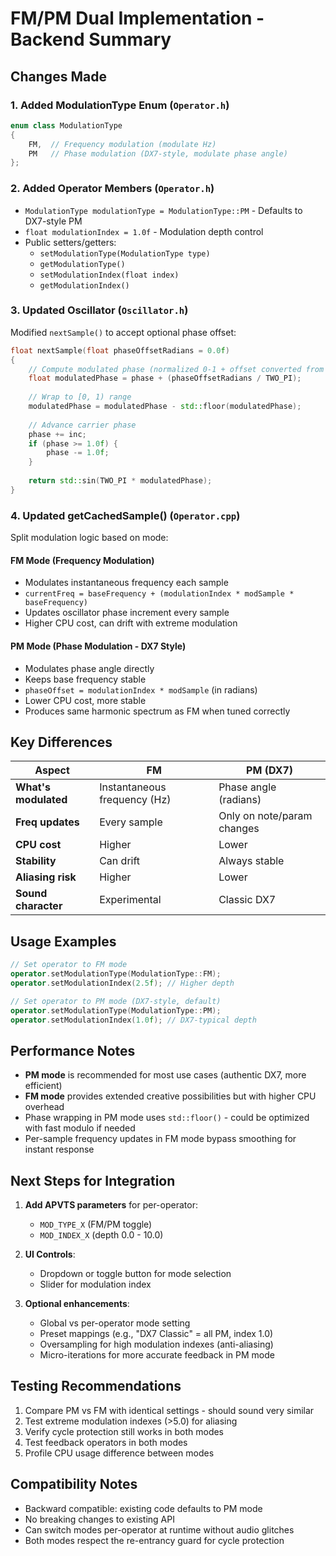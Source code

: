# FM/PM Dual Implementation - Backend Summary

## Changes Made

### 1. Added ModulationType Enum (`Operator.h`)
```cpp
enum class ModulationType
{
    FM,  // Frequency modulation (modulate Hz)
    PM   // Phase modulation (DX7-style, modulate phase angle)
};
```

### 2. Added Operator Members (`Operator.h`)
- `ModulationType modulationType = ModulationType::PM` - Defaults to DX7-style PM
- `float modulationIndex = 1.0f` - Modulation depth control
- Public setters/getters:
  - `setModulationType(ModulationType type)`
  - `getModulationType()`
  - `setModulationIndex(float index)`
  - `getModulationIndex()`

### 3. Updated Oscillator (`Oscillator.h`)
Modified `nextSample()` to accept optional phase offset:
```cpp
float nextSample(float phaseOffsetRadians = 0.0f)
{
    // Compute modulated phase (normalized 0-1 + offset converted from radians)
    float modulatedPhase = phase + (phaseOffsetRadians / TWO_PI);
    
    // Wrap to [0, 1) range
    modulatedPhase = modulatedPhase - std::floor(modulatedPhase);
    
    // Advance carrier phase
    phase += inc;
    if (phase >= 1.0f) {
        phase -= 1.0f;
    }
    
    return std::sin(TWO_PI * modulatedPhase);
}
```

### 4. Updated getCachedSample() (`Operator.cpp`)
Split modulation logic based on mode:

#### FM Mode (Frequency Modulation)
- Modulates instantaneous frequency each sample
- `currentFreq = baseFrequency + (modulationIndex * modSample * baseFrequency)`
- Updates oscillator phase increment every sample
- Higher CPU cost, can drift with extreme modulation

#### PM Mode (Phase Modulation - DX7 Style)
- Modulates phase angle directly
- Keeps base frequency stable
- `phaseOffset = modulationIndex * modSample` (in radians)
- Lower CPU cost, more stable
- Produces same harmonic spectrum as FM when tuned correctly

## Key Differences

| Aspect | FM | PM (DX7) |
|--------|-----|----------|
| **What's modulated** | Instantaneous frequency (Hz) | Phase angle (radians) |
| **Freq updates** | Every sample | Only on note/param changes |
| **CPU cost** | Higher | Lower |
| **Stability** | Can drift | Always stable |
| **Aliasing risk** | Higher | Lower |
| **Sound character** | Experimental | Classic DX7 |

## Usage Examples

```cpp
// Set operator to FM mode
operator.setModulationType(ModulationType::FM);
operator.setModulationIndex(2.5f); // Higher depth

// Set operator to PM mode (DX7-style, default)
operator.setModulationType(ModulationType::PM);
operator.setModulationIndex(1.0f); // DX7-typical depth
```

## Performance Notes

- **PM mode** is recommended for most use cases (authentic DX7, more efficient)
- **FM mode** provides extended creative possibilities but with higher CPU overhead
- Phase wrapping in PM mode uses `std::floor()` - could be optimized with fast modulo if needed
- Per-sample frequency updates in FM mode bypass smoothing for instant response

## Next Steps for Integration

1. **Add APVTS parameters** for per-operator:
   - `MOD_TYPE_X` (FM/PM toggle)
   - `MOD_INDEX_X` (depth 0.0 - 10.0)

2. **UI Controls**:
   - Dropdown or toggle button for mode selection
   - Slider for modulation index

3. **Optional enhancements**:
   - Global vs per-operator mode setting
   - Preset mappings (e.g., "DX7 Classic" = all PM, index 1.0)
   - Oversampling for high modulation indexes (anti-aliasing)
   - Micro-iterations for more accurate feedback in PM mode

## Testing Recommendations

1. Compare PM vs FM with identical settings - should sound very similar
2. Test extreme modulation indexes (>5.0) for aliasing
3. Verify cycle protection still works in both modes
4. Test feedback operators in both modes
5. Profile CPU usage difference between modes

## Compatibility Notes

- Backward compatible: existing code defaults to PM mode
- No breaking changes to existing API
- Can switch modes per-operator at runtime without audio glitches
- Both modes respect the re-entrancy guard for cycle protection

